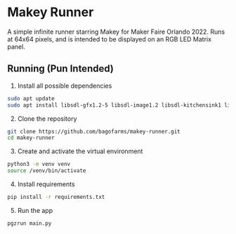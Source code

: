 # Makey Runner

A simple infinite runner starring Makey for Maker Faire Orlando 2022. Runs at 64x64 pixels, and is intended to be displayed on an RGB LED Matrix panel.

## Running (Pun Intended)

1. Install all possible dependencies

```bash
sudo apt update
sudo apt install libsdl-gfx1.2-5 libsdl-image1.2 libsdl-kitchensink1 libsdl-mixer1.2 libsdl-sound1.2 libsdl-ttf2.0-0 libsdl1.2debian libsdl2-2.0-0 libsdl2-gfx-1.0-0 libsdl2-image-2.0-0 libsdl2-mixer-2.0-0 libsdl2-ttf-2.0-0
```

2. Clone the repository

```bash
git clone https://github.com/bagofarms/makey-runner.git
cd makey-runner
```

3. Create and activate the virtual environment

```bash
python3 -m venv venv
source /venv/bin/activate
```

4. Install requirements

```bash
pip install -r requirements.txt
```

5. Run the app

```bash
pgzrun main.py
```
